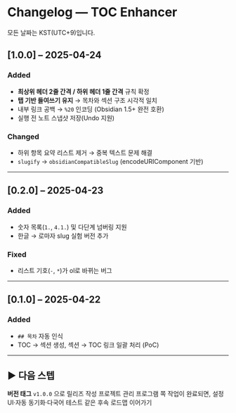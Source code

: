 # Changelog — TOC Enhancer

모든 날짜는 KST(UTC+9)입니다.

## [1.0.0] – 2025-04-24
### Added
- **최상위 헤더 2줄 간격 / 하위 헤더 1줄 간격** 규칙 확정
- **탭 기반 들여쓰기 유지** → 목차와 섹션 구조 시각적 일치
- 내부 링크 공백 → `%20` 인코딩 (Obsidian 1.5+ 완전 호환)
- 실행 전 노트 스냅샷 저장(Undo 지원)

### Changed
- 하위 항목 요약 리스트 제거 → 중복 텍스트 문제 해결
- `slugify` → `obsidianCompatibleSlug` (encodeURIComponent 기반)

---

## [0.2.0] – 2025-04-23
### Added
- 숫자 목록(`1.`, `4.1.`) 및 다단계 넘버링 지원
- 한글 → 로마자 slug 실험 버전 추가

### Fixed
- 리스트 기호(`-`, `*`)가 ol로 바뀌는 버그

---

## [0.1.0] – 2025-04-22
### Added
- `## 목차` 자동 인식
- TOC → 섹션 생성, 섹션 → TOC 링크 일괄 처리 (PoC)

---

## ▶︎ 다음 스텝
**버전 태그** `v1.0.0` 으로 릴리즈 작성
프로젝트 관리 프로그램 쪽 작업이 완료되면,
설정 UI·자동 동기화·다국어 테스트 같은 후속 로드맵 이어가기